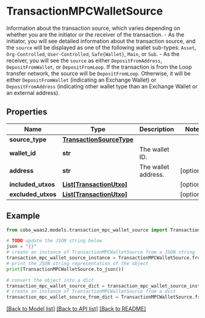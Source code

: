 # TransactionMPCWalletSource

Information about the transaction source, which varies depending on whether you are the initiator or the receiver of the transaction.   - As the initiator, you will see detailed information about the transaction source, and the `source` will be displayed as one of the following wallet sub-types: `Asset`, `Org-Controlled`, `User-Controlled`, `Safe{Wallet}`, `Main`, or `Sub`. - As the receiver, you will see the `source` as either `DepositFromAddress`, `DepositFromWallet`, or `DepositFromLoop`. If the transaction is from the Loop transfer network, the source will be `DepositFromLoop`. Otherwise, it will be either `DepositFromWallet` (indicating an Exchange Wallet) or `DepositFromAddress` (indicating other wallet type than an Exchange Wallet or an external address). 

## Properties

Name | Type | Description | Notes
------------ | ------------- | ------------- | -------------
**source_type** | [**TransactionSourceType**](TransactionSourceType.md) |  | 
**wallet_id** | **str** | The wallet ID. | 
**address** | **str** | The wallet address. | [optional] 
**included_utxos** | [**List[TransactionUtxo]**](TransactionUtxo.md) |  | [optional] 
**excluded_utxos** | [**List[TransactionUtxo]**](TransactionUtxo.md) |  | [optional] 

## Example

```python
from cobo_waas2.models.transaction_mpc_wallet_source import TransactionMPCWalletSource

# TODO update the JSON string below
json = "{}"
# create an instance of TransactionMPCWalletSource from a JSON string
transaction_mpc_wallet_source_instance = TransactionMPCWalletSource.from_json(json)
# print the JSON string representation of the object
print(TransactionMPCWalletSource.to_json())

# convert the object into a dict
transaction_mpc_wallet_source_dict = transaction_mpc_wallet_source_instance.to_dict()
# create an instance of TransactionMPCWalletSource from a dict
transaction_mpc_wallet_source_from_dict = TransactionMPCWalletSource.from_dict(transaction_mpc_wallet_source_dict)
```
[[Back to Model list]](../README.md#documentation-for-models) [[Back to API list]](../README.md#documentation-for-api-endpoints) [[Back to README]](../README.md)


